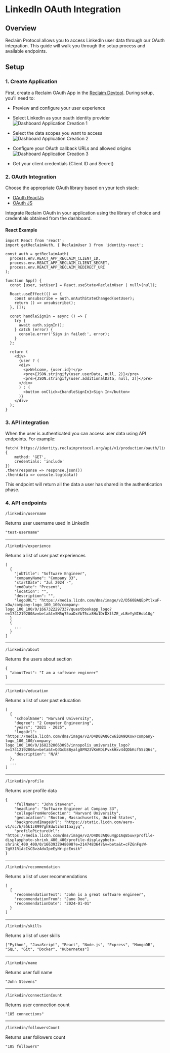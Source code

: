 # LinkedIn OAuth Integration

## Overview
Reclaim Protocol allows you to access LinkedIn user data through our OAuth integration. This guide will walk you through the setup process and available endpoints.

## Setup

### 1. Create Application
First, create a Reclaim OAuth App in the [Reclaim Devtool](https://dev.reclaimprotocol.org/new-application). During setup, you'll need to:
- Preview and configure your user experience
- Select LinkedIn as your oauth identity provider
![Dashboard Application Creation 1](/apis/linkedin/1.png)

- Select the data scopes you want to access
![Dashboard Application Creation 2](/apis/linkedin/2.png)

- Configure your OAuth callback URLs and allowed origins
![Dashboard Application Creation 3](/apis/linkedin/3.png)

- Get your client credentials (Client ID and Secret)

### 2. OAuth Integration

Choose the appropriate OAuth library based on your tech stack:
- [OAuth ReactJs](/oauth-react)
- [OAuth JS](/oauth-js)

Integrate Reclaim OAuth in your application using the library of choice and credentials obtained from the dashboard.

#### React Example
```tsx
import React from 'react';
import getReclaimAuth, { ReclaimUser } from 'identity-react';

const auth = getReclaimAuth(
  process.env.REACT_APP_RECLAIM_CLIENT_ID,
  process.env.REACT_APP_RECLAIM_CLIENT_SECRET,
  process.env.REACT_APP_RECLAIM_REDIRECT_URI
);

function App() {
  const [user, setUser] = React.useState<ReclaimUser | null>(null);

  React.useEffect(() => {
    const unsubscribe = auth.onAuthStateChanged(setUser);
    return () => unsubscribe();
  }, []);

  const handleSignIn = async () => {
    try {
      await auth.signIn();
    } catch (error) {
      console.error('Sign in failed:', error);
    }
  };

  return (
    <div>
      {user ? (
      <div>
        <p>Welcome, {user.id}!</p>
        <pre>{JSON.stringify(user.userData, null, 2)}</pre>
        <pre>{JSON.stringify(user.additionalData, null, 2)}</pre>
      </div>
      ) : (
        <button onClick={handleSignIn}>Sign In</button>
      )}
    </div>
  );
}
```

### 3. API integration
When the user is authenticated you can access user data using API endpoints.
For example:
```tsx
fetch('https://identity.reclaimprotocol.org/api/v1/production/oauth/linkedin/me', {
    method: 'GET',
    credentials: 'include'
})
.then(response => response.json())
.then(data => console.log(data))
```
This endpoint will return all the data a user has shared in the authentication phase.

### 4. API endpoints
```
/linkedin/username
```
Returns user username used in LinkedIn
```
"test-username"
```
---
```
/linkedin/experience
```
Returns a list of user past experiences
```
[
  {
    "jobTitle": "Software Engineer",
    "companyName": "Company 33",
    "startDate": "Jul 2024 -",
    "endDate": "Present", 
    "location": "",
    "description": "",
    "logoURL": "https://media.licdn.com/dms/image/v2/D560BAQEpPtlxuF-xOw/company-logo_100_100/company-logo_100_100/0/1667322297337/questbookapp_logo?e=1741219200&v=beta&t=SM5q75oaDxYbT5ca8Hx1DrDXllZE_vLBeYyNIHob10g"
  }
  {
    ...
  }
]
```
---
```
/linkedin/about
```
Returns the users about section
```
{
  "aboutText": "I am a software engineer"
}
```
---
```
/linkedin/education
```
Returns a list of user past education
```
[
  {
    "schoolName": "Harvard University",
    "degree": "2 Computer Engineering", 
    "years": "2021 - 2025",
    "logoUrl": "https://media.licdn.com/dms/image/v2/D4D0BAQGcw6iQA9QKow/company-logo_100_100/company-logo_100_100/0/1682320663093/innopolis_university_logo?e=1741219200&v=beta&t=QdGcb8Byalg8PN23VKmKDiPvxkHxv44QDbKcf55zQ6s",
    "description": "N/A"
  },
  ...
]
```
---
```
/linkedin/profile
```
Returns user profile data
```
{
    "fullName": "John Stevens",
    "headline": "Software Engineer at Company 33",
    "collegeFromHeroSection": "Harvard University",
    "geoLocation": "Boston, Massachusetts, United States",
    "backgroundImageUrl": "https://static.licdn.com/aero-v1/sc/h/55k1z8997gh8dwtihm11aajyq",
    "profilePictureUrl": "https://media.licdn.com/dms/image/v2/D4D03AQGu4gp1AqB5uw/profile-displayphoto-shrink_400_400/profile-displayphoto-shrink_400_400/0/1663932948098?e=2147483647&v=beta&t=cFZGnFqsW-7gV31RiAcIsCBvzAduIpeEyNr-pcEosik"
}
```
---
```
/linkedin/recommendation
```
Returns a list of user recommendations
```
[
  {
    "recommendationText": "John is a great software engineer",
    "recommendationFrom": "Jane Doe",
    "recommendationDate": "2024-01-01"
  }
]
```
---
```
/linkedin/skills
```
Returns a list of user skills
```
["Python", "JavaScript", "React", "Node.js", "Express", "MongoDB", "SQL", "Git", "Docker", "Kubernetes"]
```
---
```
/linkedin/name
```
Returns user full name
```
"John Stevens"
```
---
```
/linkedin/connectionCount
```
Returns user connection count
```
"185 connections"
```
---
```
/linkedin/followersCount
```
Returns user followers count
```
"185 followers"
```